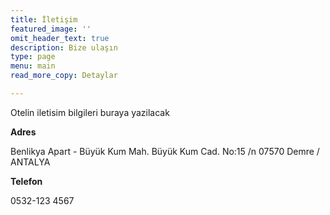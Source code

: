 ```yaml
---
title: İletişim
featured_image: ''
omit_header_text: true
description: Bize ulaşın
type: page
menu: main
read_more_copy: Detaylar

---
```


Otelin iletisim bilgileri buraya yazilacak

**Adres**

Benlikya Apart - Büyük Kum Mah. Büyük Kum Cad. No:15  /n
07570 Demre / ANTALYA

**Telefon**

0532-123 4567


